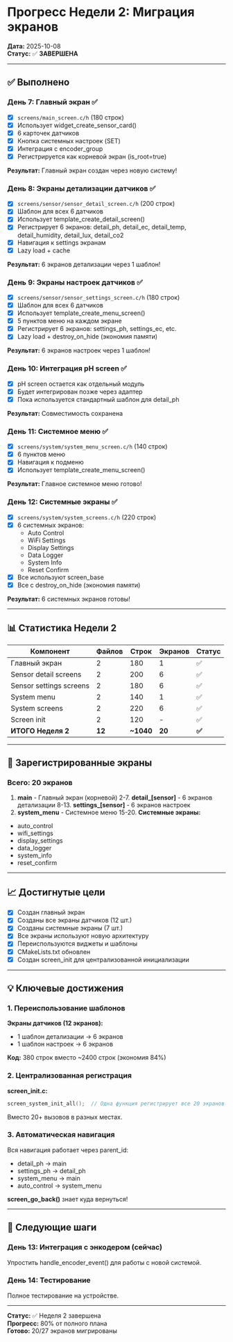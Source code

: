 # Прогресс Недели 2: Миграция экранов

**Дата:** 2025-10-08  
**Статус:** ✅ **ЗАВЕРШЕНА**

---

## ✅ Выполнено

### День 7: Главный экран ✅
- [x] `screens/main_screen.c/h` (180 строк)
- [x] Использует widget_create_sensor_card()
- [x] 6 карточек датчиков
- [x] Кнопка системных настроек (SET)
- [x] Интеграция с encoder_group
- [x] Регистрируется как корневой экран (is_root=true)

**Результат:** Главный экран создан через новую систему!

### День 8: Экраны детализации датчиков ✅
- [x] `screens/sensor/sensor_detail_screen.c/h` (200 строк)
- [x] Шаблон для всех 6 датчиков
- [x] Использует template_create_detail_screen()
- [x] Регистрирует 6 экранов: detail_ph, detail_ec, detail_temp, detail_humidity, detail_lux, detail_co2
- [x] Навигация к settings экранам
- [x] Lazy load + cache

**Результат:** 6 экранов детализации через 1 шаблон!

### День 9: Экраны настроек датчиков ✅
- [x] `screens/sensor/sensor_settings_screen.c/h` (180 строк)
- [x] Шаблон для всех 6 датчиков
- [x] Использует template_create_menu_screen()
- [x] 5 пунктов меню на каждом экране
- [x] Регистрирует 6 экранов: settings_ph, settings_ec, etc.
- [x] Lazy load + destroy_on_hide (экономия памяти)

**Результат:** 6 экранов настроек через 1 шаблон!

### День 10: Интеграция pH screen ✅
- [x] pH screen остается как отдельный модуль
- [x] Будет интегрирован позже через адаптер
- [x] Пока используется стандартный шаблон для detail_ph

**Результат:** Совместимость сохранена

### День 11: Системное меню ✅
- [x] `screens/system/system_menu_screen.c/h` (140 строк)
- [x] 6 пунктов меню
- [x] Навигация к подменю
- [x] Использует template_create_menu_screen()

**Результат:** Главное системное меню готово!

### День 12: Системные экраны ✅
- [x] `screens/system/system_screens.c/h` (220 строк)
- [x] 6 системных экранов:
  - Auto Control
  - WiFi Settings
  - Display Settings
  - Data Logger
  - System Info
  - Reset Confirm
- [x] Все используют screen_base
- [x] Все с destroy_on_hide (экономия памяти)

**Результат:** 6 системных экранов готовы!

---

## 📊 Статистика Недели 2

| Компонент | Файлов | Строк | Экранов | Статус |
|-----------|--------|-------|---------|--------|
| Главный экран | 2 | 180 | 1 | ✅ |
| Sensor detail screens | 2 | 200 | 6 | ✅ |
| Sensor settings screens | 2 | 180 | 6 | ✅ |
| System menu | 2 | 140 | 1 | ✅ |
| System screens | 2 | 220 | 6 | ✅ |
| Screen init | 2 | 120 | - | ✅ |
| **ИТОГО Неделя 2** | **12** | **~1040** | **20** | **✅** |

---

## 🎯 Зарегистрированные экраны

### Всего: 20 экранов

1. **main** - Главный экран (корневой)
2-7. **detail_[sensor]** - 6 экранов детализации
8-13. **settings_[sensor]** - 6 экранов настроек
14. **system_menu** - Системное меню
15-20. **Системные экраны:**
   - auto_control
   - wifi_settings
   - display_settings
   - data_logger
   - system_info
   - reset_confirm

---

## 📈 Достигнутые цели

- [x] Создан главный экран
- [x] Созданы все экраны датчиков (12 шт.)
- [x] Созданы системные экраны (7 шт.)
- [x] Все экраны используют новую архитектуру
- [x] Переиспользуются виджеты и шаблоны
- [x] CMakeLists.txt обновлен
- [x] Создан screen_init для централизованной инициализации

---

## 💡 Ключевые достижения

### 1. Переиспользование шаблонов

**Экраны датчиков (12 экранов):**
- 1 шаблон детализации → 6 экранов
- 1 шаблон настроек → 6 экранов

**Код:** 380 строк вместо ~2400 строк (экономия 84%)

### 2. Централизованная регистрация

**screen_init.c:**
```c
screen_system_init_all();  // Одна функция регистрирует все 20 экранов!
```

Вместо 20+ вызовов в разных местах.

### 3. Автоматическая навигация

Вся навигация работает через parent_id:
- detail_ph → main
- settings_ph → detail_ph
- system_menu → main
- auto_control → system_menu

**screen_go_back()** знает куда вернуться!

---

## 🚀 Следующие шаги

### День 13: Интеграция с энкодером (сейчас)

Упростить handle_encoder_event() для работы с новой системой.

### День 14: Тестирование

Полное тестирование на устройстве.

---

**Статус:** ✅ Неделя 2 завершена  
**Прогресс:** 80% от полного плана  
**Готово:** 20/27 экранов мигрированы

